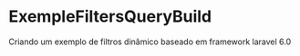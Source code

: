 # ExempleFiltersQueryBuild

Criando um exemplo de filtros dinâmico baseado em framework laravel 6.0 
